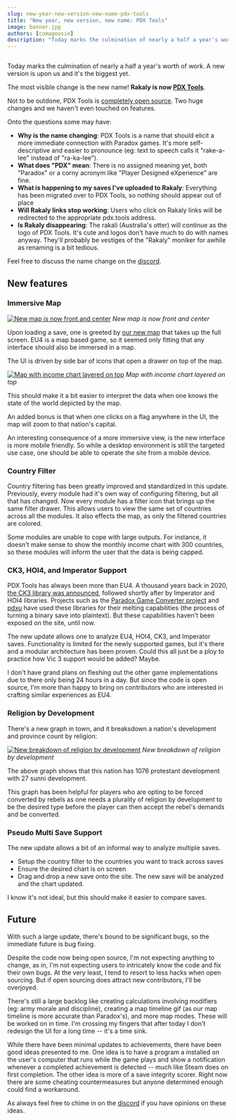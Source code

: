 ```yaml
---
slug: new-year-new-version-new-name-pdx-tools
title: "New year, new version, new name: PDX Tools"
image: banner.jpg
authors: [comagoosie]
description: "Today marks the culmination of nearly a half a year's worth of work. A new version is upon us and it's the biggest yet. The most visible change is the new name! Rakaly is now PDX Tools. The site is now open source and there has been tons of new features like an immersive map, new visualizations, and preliminary support for CK3, HOI4, and Imperator"
---
```


<div style={{textAlign: "center"}}>
  <img alt="" width={512} height={170} src={require("./banner.jpg").default} />
</div>

Today marks the culmination of nearly a half a year's worth of work. A new version is upon us and it's the biggest yet.

The most visible change is the new name! **Rakaly is now [PDX Tools](http://pdx.tools/)**. 

Not to be outdone, PDX Tools is [completely open source](https://github.com/rakaly/pdx-tools). Two huge changes and we haven't even touched on features.

<!--truncate-->

Onto the questions some may have:

- **Why is the name changing**: PDX Tools is a name that should elicit a more immediate connection with Paradox games. It's more self-descriptive and easier to pronounce (eg: text to speech calls it "rake-a-lee" instead of "ra-ka-lee").
- **What does "PDX" mean**: There is no assigned meaning yet, both "Paradox" or a corny acronym like "Player Designed eXperience" are fine. 
- **What is happening to my saves I've uploaded to Rakaly**: Everything has been migrated over to PDX Tools, so nothing should appear out of place
- **Will Rakaly links stop working**: Users who click on Rakaly links will be redirected to the appropriate pdx.tools address.
- **Is Rakaly disappearing**: The rakali (Australia's otter) will continue as the logo of PDX Tools. It's cute and logos don't have much to do with names anyway. They'll probably be vestiges of the "Rakaly" moniker for awhile as renaming is a bit tedious.

Feel free to discuss the name change on the [discord](https://discord.gg/rCpNWQW).

## New features

### Immersive Map

[![New map is now front and center](map.png)](map.png)
*New map is now front and center*

Upon loading a save, one is greeted by [our new map](/blog/rakaly-status-report-11-map-v2) that takes up the full screen. EU4 is a map based game, so it seemed only fitting that any interface should also be immersed in a map.

The UI is driven by side bar of icons that open a drawer on top of the map.

[![Map with income chart layered on top](headline.png)](headline.png)
*Map with income chart layered on top*

This should make it a bit easier to interpret the data when one knows the state of the world depicted by the map.

An added bonus is that when one clicks on a flag anywhere in the UI, the map will zoom to that nation's capital.

An interesting consequence of a more immersive view, is the new interface is more mobile friendly. So while a desktop environment is still the targeted use case, one should be able to operate the site from a mobile device.

### Country Filter

Country filtering has been greatly improved and standardized in this update. Previously, every module had it's own way of configuring filtering, but all that has changed. Now every module has a filter icon that brings up the same filter drawer. This allows users to view the same set of countries across all the modules. It also effects the map, as only the filtered countries are colored.

Some modules are unable to cope with large outputs. For instance, it doesn't make sense to show the monthly income chart with 300 countries, so these modules will inform the user that the data is being capped.

### CK3, HOI4, and Imperator Support

PDX Tools has always been more than EU4. A thousand years back in 2020, [the CK3 library was announced](/blog/rakaly-status-report-3-crusader-kings-iii), followed shortly after by Imperator and HOI4 libraries. Projects such as the [Paradox Game Converter project](https://github.com/ParadoxGameConverters) and [pdxu](https://github.com/crschnick/pdx_unlimiter) have used these libraries for their melting capabilities (the process of turning a binary save into plaintext). But these capabilities haven't been exposed on the site, until now.

The new update allows one to analyze EU4, HOI4, CK3, and Imperator saves. Functionality is limited for the newly supported games, but it's there and a modular architecture has been proven. Could this all just be a ploy to practice how Vic 3 support would be added? Maybe.

I don't have grand plans on fleshing out the other game implementations due to there only being 24 hours in a day. But since the code is open source, I'm more than happy to bring on contributors who are interested in crafting similar experiences as EU4.

### Religion by Development

There's a new graph in town, and it breaksdown a nation's development and province count by religion:

[![New breakdown of religion by development](religion.png)](religion.png)
*New breakdown of religion by development*

The above graph shows that this nation has 1076 protestant development with 27 sunni development. 

This graph has been helpful for players who are opting to be forced converted by rebels as one needs a plurality of religion by development to be the desired type before the player can then accept the rebel's demands and be converted.

### Pseudo Multi Save Support

The new update allows a bit of an informal way to analyze multiple saves.

- Setup the country filter to the countries you want to track across saves
- Ensure the desired chart is on screen
- Drag and drop a new save onto the site. The new save will be analyzed and the chart updated.

I know it's not ideal, but this should make it easier to compare saves.

## Future

With such a large update, there's bound to be significant bugs, so the immediate future is bug fixing.

Despite the code now being open source, I'm not expecting anything to change, as in, I'm not expecting users to intricately know the code and fix their own bugs. At the very least, I tend to resort to less hacks when open sourcing. But if open sourcing does attract new contributors, I'll be overjoyed.

There's still a large backlog like creating calculations involving modifiers (eg: army morale and discipline), creating a map timeline gif (as our map timeline is more accurate than Paradox's), and more map modes. These will be worked on in time. I'm crossing my fingers that after today I don't redesign the UI for a long time -- it's a time sink. 

While there have been minimal updates to achievements, there have been good ideas presented to me. One idea is to have a program a installed on the user's computer that runs while the game plays and show a notification whenever a completed achievement is detected -- much like Steam does on first completion. The other idea is more of a save integrity scorer. Right now there are some cheating countermeasures but anyone determined enough could find a workaround.

As always feel free to chime in on the [discord](https://discord.gg/rCpNWQW) if you have opinions on these ideas.